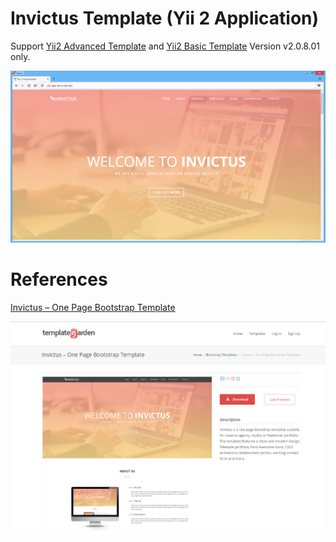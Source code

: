 # Invictus Template (Yii 2 Application)
Support [Yii2 Advanced Template](https://github.com/drivesource/yii2-app-advanced) and [Yii2 Basic Template](https://github.com/drivesource/yii2-app-basic) Version v2.0.8.01 only.

![Yii2 Advanced Template](./_images/2016-05-10_18-08-29.png)

# References
[Invictus – One Page Bootstrap Template](http://www.templategarden.com/template/invictus-one-page-bootstrap-template/)

![Invictus Template Example](./_images/2016-05-10_21-20-28.png)
